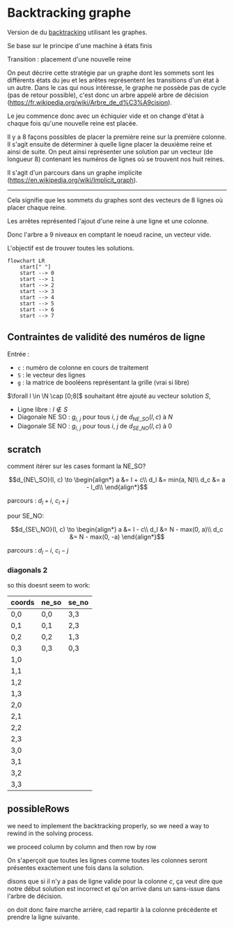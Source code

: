 # Backtracking graphe

Version de du [backtracking](../backtracking/backtracking.md) utilisant les graphes.

Se base sur le principe d'une machine à états finis

Transition : placement d'une nouvelle reine

On peut décrire cette stratégie par un graphe dont les sommets sont les différents états du jeu et les arêtes représentent les transitions d'un état à un autre. Dans le cas qui nous intéresse, le graphe ne possède pas de cycle (pas de retour possible), c'est donc un arbre appelé arbre de décision (<https://fr.wikipedia.org/wiki/Arbre_de_d%C3%A9cision>).

Le jeu commence donc avec un échiquier vide et on change d'état à chaque fois qu'une nouvelle reine est placée.

Il y a 8 façons possibles de placer la première reine sur la première colonne. Il s'agit ensuite de déterminer à quelle ligne placer la deuxième reine et ainsi de suite. On peut ainsi représenter une solution par un vecteur (de longueur 8) contenant les numéros de lignes où se trouvent nos huit reines.

Il s'agit d'un parcours dans un graphe implicite (<https://en.wikipedia.org/wiki/Implicit_graph>).

---

Cela signifie que les sommets du graphes sont des vecteurs de 8 lignes où placer chaque reine.

Les arrêtes représented l'ajout d'une reine à une ligne et une colonne.

Donc l'arbre a 9 niveaux en comptant le noeud racine, un vecteur vide.

L'objectif est de trouver toutes les solutions.

```mermaid
flowchart LR
    start[" "]
    start --> 0
    start --> 1
    start --> 2
    start --> 3
    start --> 4
    start --> 5
    start --> 6
    start --> 7
```

## Contraintes de validité des numéros de ligne

Entrée :

- `c` : numéro de colonne en cours de traitement
- `S` : le vecteur des lignes
- `g` : la matrice de booléens représentant la grille (vrai si libre)

$\forall l \in \N \cap [0;8[$ souhaitant être ajouté au vecteur solution $S$,

- Ligne libre : $l \notin S$
- Diagonale NE SO : $g_{i,\ j}$ pour tous $i,\ j$ de $d_{NE\_SO}(l, c)$ à $N$
- Diagonale SE NO : $g_{i,\ j}$ pour tous $i,\ j$ de $d_{SE\_NO}(l, c)$ à $0$

## scratch

comment itérer sur les cases formant la NE_SO?

$$d_{NE\_SO}(l, c) \to \begin{align*}
a &= l + c\\
d_l &= min(a, N)\\
d_c &= a - l_d\\
\end{align*}$$

parcours : $d_l+i$, $c_l+j$

pour SE_NO:

$$d_{SE\_NO}(l, c) \to \begin{align*}
a &= l - c\\
d_l &= N - max(0, a)\\
d_c &= N - max(0, -a)
\end{align*}$$

parcours : $d_l-i$, $c_l-j$

### diagonals 2

so this doesnt seem to work:

coords|ne_so|se_no
-|-|-
0,0|0,0|3,3
0,1|0,1|2,3
0,2|0,2|1,3
0,3|0,3|0,3
1,0||
1,1||
1,2||
1,3||
2,0||
2,1||
2,2||
2,3||
3,0||
3,1||
3,2||
3,3||

## possibleRows

we need to implement the backtracking properly, so we need a way to rewind in the solving process.

we proceed column by column and then row by row

On s'aperçoit que toutes les lignes comme toutes les colonnes seront présentes exactement une fois dans la solution.

disons que si il n'y a pas de ligne valide pour la colonne *c*,
ça veut dire que notre début solution est incorrect et qu'on arrive dans un sans-issue dans l'arbre de décision.

on doit donc faire marche arrière, cad repartir à la colonne précédente et prendre la ligne suivante.
